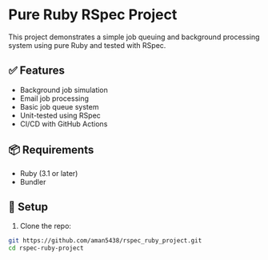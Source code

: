 # Pure Ruby RSpec Project

This project demonstrates a simple job queuing and background processing system using pure Ruby and tested with RSpec.

## ✅ Features
- Background job simulation
- Email job processing
- Basic job queue system
- Unit-tested using RSpec
- CI/CD with GitHub Actions

## 📦 Requirements

- Ruby (3.1 or later)
- Bundler

## 🔧 Setup

1. Clone the repo:

```bash
git https://github.com/aman5438/rspec_ruby_project.git
cd rspec-ruby-project
